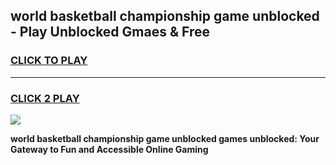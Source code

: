 
## world basketball championship game unblocked - Play Unblocked Gmaes & Free
<h3>
<a href="https://news.freeplayer.one?title=world_basketball_championship_game_unblocked&ref=23F">CLICK TO PLAY</a></h3>
<hr>

<h3>
<a href="https://news.freeplayer.one?title=world_basketball_championship_game_unblocked&ref=23F">CLICK 2 PLAY</a>
  
</h3>

<a href="https://news.freeplayer.one?title=world_basketball_championship_game_unblocked&ref=23F/"><img src="https://clearcache.store/games.png"></a>


**world basketball championship game unblocked games unblocked: Your Gateway to Fun and Accessible Online Gaming**
